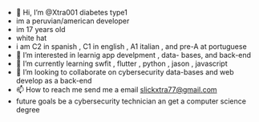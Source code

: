 - 👋 Hi, I’m @Xtra001 diabetes type1 
- im a peruvian/american developer 
- im 17 years old 
- white hat 
- i am C2 in spanish , C1 in english , A1 italian , and pre-A at portuguese 
- 👀 I’m interested in learnig app develpment , data- bases, and back-end 
- 🌱 I’m currently learning swfit , flutter , python , jason , javascript 
- 💞️ I’m looking to collaborate on cybersecurity data-bases and web develop as a back-end 
- 📫 How to reach me send me a email slickxtra77@gmail.com 
- future goals be a cybersecurity technician an get a computer science degree 

<!---
Xtra001/Xtra001 is a ✨ special ✨ repository because its `README.md` (this file) appears on your GitHub profile.
You can click the Preview link to take a look at your changes.
--->
